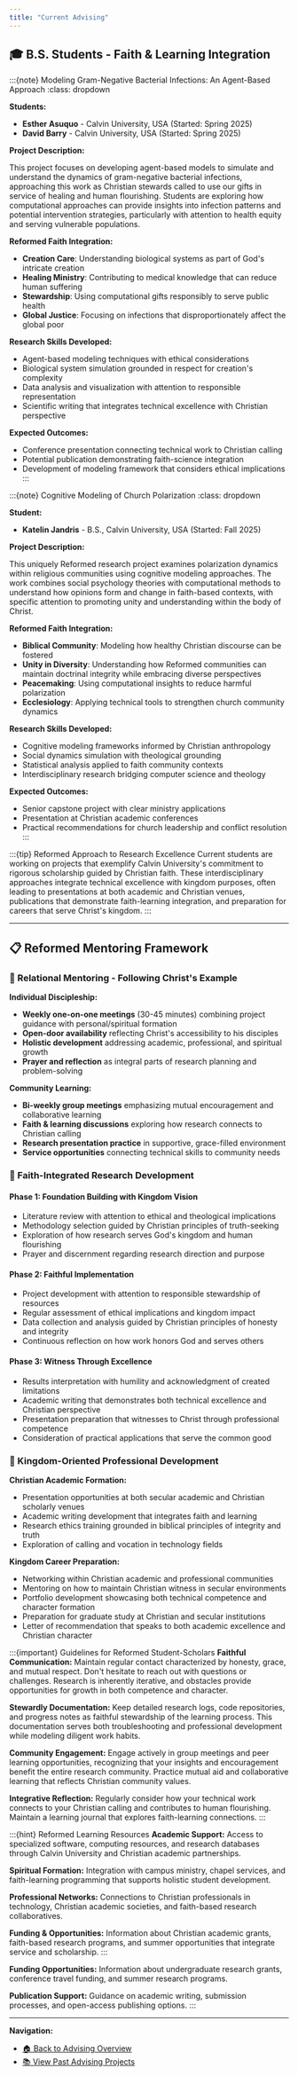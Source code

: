 ```yaml
---
title: "Current Advising"
---
```


## 🎓 B.S. Students - Faith & Learning Integration

:::{note} Modeling Gram-Negative Bacterial Infections: An Agent-Based Approach
:class: dropdown

**Students:**

- **Esther Asuquo** - Calvin University, USA (Started: Spring 2025)
- **David Barry** - Calvin University, USA (Started: Spring 2025)

**Project Description:**

This project focuses on developing agent-based models to simulate and understand the dynamics of gram-negative bacterial infections, approaching this work as Christian stewards called to use our gifts in service of healing and human flourishing. Students are exploring how computational approaches can provide insights into infection patterns and potential intervention strategies, particularly with attention to health equity and serving vulnerable populations.

**Reformed Faith Integration:**

- **Creation Care**: Understanding biological systems as part of God's intricate creation
- **Healing Ministry**: Contributing to medical knowledge that can reduce human suffering
- **Stewardship**: Using computational gifts responsibly to serve public health
- **Global Justice**: Focusing on infections that disproportionately affect the global poor

**Research Skills Developed:**

- Agent-based modeling techniques with ethical considerations
- Biological system simulation grounded in respect for creation's complexity
- Data analysis and visualization with attention to responsible representation
- Scientific writing that integrates technical excellence with Christian perspective

**Expected Outcomes:**

- Conference presentation connecting technical work to Christian calling
- Potential publication demonstrating faith-science integration
- Development of modeling framework that considers ethical implications
:::

:::{note} Cognitive Modeling of Church Polarization
:class: dropdown

**Student:**

- **Katelin Jandris** - B.S., Calvin University, USA (Started: Fall 2025)

**Project Description:**

This uniquely Reformed research project examines polarization dynamics within religious communities using cognitive modeling approaches. The work combines social psychology theories with computational methods to understand how opinions form and change in faith-based contexts, with specific attention to promoting unity and understanding within the body of Christ.

**Reformed Faith Integration:**

- **Biblical Community**: Modeling how healthy Christian discourse can be fostered
- **Unity in Diversity**: Understanding how Reformed communities can maintain doctrinal integrity while embracing diverse perspectives
- **Peacemaking**: Using computational insights to reduce harmful polarization
- **Ecclesiology**: Applying technical tools to strengthen church community dynamics

**Research Skills Developed:**

- Cognitive modeling frameworks informed by Christian anthropology
- Social dynamics simulation with theological grounding
- Statistical analysis applied to faith community contexts
- Interdisciplinary research bridging computer science and theology

**Expected Outcomes:**

- Senior capstone project with clear ministry applications
- Presentation at Christian academic conferences
- Practical recommendations for church leadership and conflict resolution
:::

:::{tip} Reformed Approach to Research Excellence
Current students are working on projects that exemplify Calvin University's commitment to rigorous scholarship guided by Christian faith. These interdisciplinary approaches integrate technical excellence with kingdom purposes, often leading to presentations at both academic and Christian venues, publications that demonstrate faith-learning integration, and preparation for careers that serve Christ's kingdom.
:::

---

## 📋 Reformed Mentoring Framework

### 🤝 Relational Mentoring - Following Christ's Example

**Individual Discipleship:**

- **Weekly one-on-one meetings** (30-45 minutes) combining project guidance with personal/spiritual formation
- **Open-door availability** reflecting Christ's accessibility to his disciples
- **Holistic development** addressing academic, professional, and spiritual growth
- **Prayer and reflection** as integral parts of research planning and problem-solving

**Community Learning:**

- **Bi-weekly group meetings** emphasizing mutual encouragement and collaborative learning
- **Faith & learning discussions** exploring how research connects to Christian calling
- **Research presentation practice** in supportive, grace-filled environment
- **Service opportunities** connecting technical skills to community needs

### 🔬 Faith-Integrated Research Development

#### Phase 1: Foundation Building with Kingdom Vision

- Literature review with attention to ethical and theological implications
- Methodology selection guided by Christian principles of truth-seeking
- Exploration of how research serves God's kingdom and human flourishing
- Prayer and discernment regarding research direction and purpose

#### Phase 2: Faithful Implementation

- Project development with attention to responsible stewardship of resources
- Regular assessment of ethical implications and kingdom impact
- Data collection and analysis guided by Christian principles of honesty and integrity
- Continuous reflection on how work honors God and serves others

#### Phase 3: Witness Through Excellence

- Results interpretation with humility and acknowledgment of created limitations
- Academic writing that demonstrates both technical excellence and Christian perspective
- Presentation preparation that witnesses to Christ through professional competence
- Consideration of practical applications that serve the common good

### 🚀 Kingdom-Oriented Professional Development

**Christian Academic Formation:**

- Presentation opportunities at both secular academic and Christian scholarly venues
- Academic writing development that integrates faith and learning
- Research ethics training grounded in biblical principles of integrity and truth
- Exploration of calling and vocation in technology fields

**Kingdom Career Preparation:**

- Networking within Christian academic and professional communities
- Mentoring on how to maintain Christian witness in secular environments
- Portfolio development showcasing both technical competence and character formation
- Preparation for graduate study at Christian and secular institutions
- Letter of recommendation that speaks to both academic excellence and Christian character

:::{important} Guidelines for Reformed Student-Scholars
**Faithful Communication:** Maintain regular contact characterized by honesty, grace, and mutual respect. Don't hesitate to reach out with questions or challenges. Research is inherently iterative, and obstacles provide opportunities for growth in both competence and character.

**Stewardly Documentation:** Keep detailed research logs, code repositories, and progress notes as faithful stewardship of the learning process. This documentation serves both troubleshooting and professional development while modeling diligent work habits.

**Community Engagement:** Engage actively in group meetings and peer learning opportunities, recognizing that your insights and encouragement benefit the entire research community. Practice mutual aid and collaborative learning that reflects Christian community values.

**Integrative Reflection:** Regularly consider how your technical work connects to your Christian calling and contributes to human flourishing. Maintain a learning journal that explores faith-learning connections.
:::

:::{hint} Reformed Learning Resources
**Academic Support:** Access to specialized software, computing resources, and research databases through Calvin University and Christian academic partnerships.

**Spiritual Formation:** Integration with campus ministry, chapel services, and faith-learning programming that supports holistic student development.

**Professional Networks:** Connections to Christian professionals in technology, Christian academic societies, and faith-based research collaboratives.

**Funding & Opportunities:** Information about Christian academic grants, faith-based research programs, and summer opportunities that integrate service and scholarship.
:::

**Funding Opportunities:** Information about undergraduate research grants, conference travel funding, and summer research programs.

**Publication Support:** Guidance on academic writing, submission processes, and open-access publishing options.
:::

---

**Navigation:**

- [🏠 Back to Advising Overview](../advising.md)
- [📚 View Past Advising Projects](past.md)
